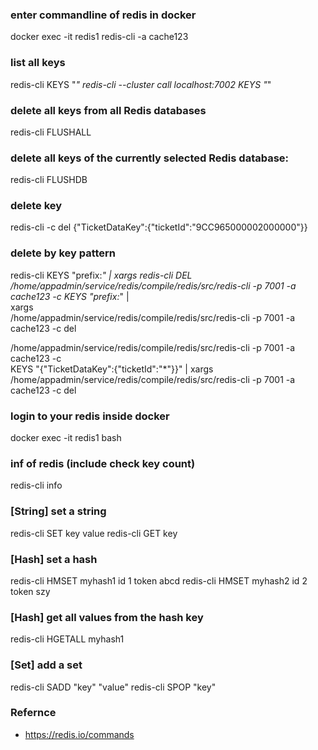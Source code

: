 ### enter commandline of redis in docker
docker exec -it redis1 redis-cli -a cache123

### list all keys
redis-cli KEYS "*"
redis-cli --cluster call localhost:7002 KEYS "*"

### delete all keys from all Redis databases
redis-cli FLUSHALL

### delete all keys of the currently selected Redis database:
redis-cli FLUSHDB

### delete key
redis-cli -c del {\"TicketDataKey\":{\"ticketId\":\"9CC965000002000000\"}}

### delete by key pattern
redis-cli KEYS "prefix:*" | xargs redis-cli DEL
/home/appadmin/service/redis/compile/redis/src/redis-cli -p 7001 -a cache123 -c KEYS "prefix:*" |\
  xargs \
  /home/appadmin/service/redis/compile/redis/src/redis-cli -p 7001 -a cache123 -c del
  
/home/appadmin/service/redis/compile/redis/src/redis-cli -p 7001 -a cache123 -c \
  KEYS "{\"TicketDataKey\":{\"ticketId\":\"*\"}}" | xargs \
  /home/appadmin/service/redis/compile/redis/src/redis-cli -p 7001 -a cache123 -c del

### login to your redis inside docker
docker exec -it redis1 bash

### inf of redis (include check key count)
redis-cli info

### [String] set a string
redis-cli SET key value
redis-cli GET key

### [Hash] set a hash 
redis-cli HMSET myhash1 id 1 token abcd
redis-cli HMSET myhash2 id 2 token szy

### [Hash] get all values from the hash key
redis-cli HGETALL myhash1

### [Set] add a set
redis-cli SADD "key" "value"
redis-cli SPOP "key"


### Refernce
- https://redis.io/commands
